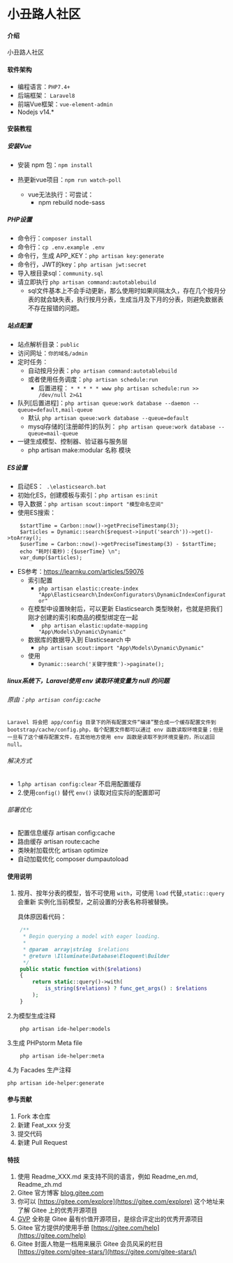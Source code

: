 # 小丑路人社区

#### 介绍
小丑路人社区

#### 软件架构

* 编程语言：`PHP7.4+`
* 后端框架： `Laravel8`
* 前端Vue框架：`vue-element-admin`
* Nodejs  v14.*

#### 安装教程

##### 安装Vue
* 安装 npm 包：`npm install`
* 热更新vue项目：`npm run watch-poll`

    - vue无法执行：可尝试：
        - npm rebuild node-sass
    
##### PHP设置
* 命令行：`composer install`
* 命令行：`cp .env.example .env`
* 命令行，生成 APP_KEY：`php artisan key:generate`
* 命令行，JWT的key：`php artisan jwt:secret`
* 导入根目录sql：`community.sql`
* 请立即执行 `php artisan command:autotablebuild`
    - sql文件基本上不会手动更新，那么使用时如果间隔太久，存在几个按月分表的就会缺失表，执行按月分表，生成当月及下月的分表，则避免数据表不存在报错的问题。


##### 站点配置

- 站点解析目录：`public`
- 访问网址：`你的域名/admin`
- 定时任务：
    - 自动按月分表：`php artisan command:autotablebuild`
    - 或者使用任务调度：`php artisan schedule:run`
        - 后置进程：
            `* * * * * www php artisan schedule:run >> /dev/null 2>&1`
- 队列[后置进程]：`php artisan queue:work database --daemon --queue=default,mail-queue`
    - 默认 `php artisan queue:work database --queue=default`
    - mysql存储的[注册邮件]的队列： `php artisan queue:work database --queue=mail-queue`
- 一键生成模型、控制器、验证器与服务层
    - php artisan make:modular 名称 模块


##### ES设置
* 启动ES：` .\elasticsearch.bat`
* 初始化ES，创建模板与索引：`php artisan es:init`
* 导入数据：`php artisan scout:import "模型命名空间"`
* 使用ES搜索：
```
    $startTime = Carbon::now()->getPreciseTimestamp(3);
    $articles = Dynamic::search($request->input('search'))->get()->toArray();
    $userTime = Carbon::now()->getPreciseTimestamp(3) - $startTime;
    echo "耗时(毫秒)：{$userTime} \n";
    var_dump($articles);
``` 
* ES参考：https://learnku.com/articles/59076
    - 索引配置
        - `php artisan elastic:create-index  "App\Elasticsearch\IndexConfigurators\DynamicIndexConfigurator"`
    - 在模型中设置映射后，可以更新 Elasticsearch 类型映射，也就是把我们刚才创建的索引和商品的模型绑定在一起
        - ` php artisan elastic:update-mapping "App\Models\Dynamic\Dynamic"`
    - 数据库的数据导入到 Elasticsearch 中
        - `php artisan scout:import "App\Models\Dynamic\Dynamic"`
    - 使用
        - `Dynamic::search('关键字搜索')->paginate();`


##### linux系统下，Laravel使用 env 读取环境变量为 null 的问题

###### 原由：`php artisan config:cache`
    Laravel 将会把 app/config 目录下的所有配置文件“编译”整合成一个缓存配置文件到 bootstrap/cache/config.php，每个配置文件都可以通过 env 函数读取环境变量；但是一旦有了这个缓存配置文件，在其他地方使用 env 函数是读取不到环境变量的，所以返回 null。

###### 解决方式
* 1.`php artisan config:clear` 不启用配置缓存
* 2.使用`config()` 替代 `env()` 读取对应实际的配置即可


###### 部署优化
    
* 配置信息缓存 artisan config:cache
* 路由缓存 artisan route:cache
* 类映射加载优化 artisan optimize
* 自动加载优化 composer dumpautoload


#### 使用说明

1.  按月、按年分表的模型，皆不可使用 `with`，可使用 `load` 代替,`static::query` 会重新 实例化当前模型，之前设置的分表名称将被替换。
    
    具体原因看代码：
```php
    /**
     * Begin querying a model with eager loading.
     *
     * @param  array|string  $relations
     * @return \Illuminate\Database\Eloquent\Builder
     */
    public static function with($relations)
    {
        return static::query()->with(
            is_string($relations) ? func_get_args() : $relations
        );
    }
```

2.为模型生成注释
```
    php artisan ide-helper:models
```

3.生成 PHPstorm Meta file
```
    php artisan ide-helper:meta
```

4.为 Facades 生产注释
```
php artisan ide-helper:generate
```

#### 参与贡献

1.  Fork 本仓库
2.  新建 Feat_xxx 分支
3.  提交代码
4.  新建 Pull Request


#### 特技

1.  使用 Readme\_XXX.md 来支持不同的语言，例如 Readme\_en.md, Readme\_zh.md
2.  Gitee 官方博客 [blog.gitee.com](https://blog.gitee.com)
3.  你可以 [https://gitee.com/explore](https://gitee.com/explore) 这个地址来了解 Gitee 上的优秀开源项目
4.  [GVP](https://gitee.com/gvp) 全称是 Gitee 最有价值开源项目，是综合评定出的优秀开源项目
5.  Gitee 官方提供的使用手册 [https://gitee.com/help](https://gitee.com/help)
6.  Gitee 封面人物是一档用来展示 Gitee 会员风采的栏目 [https://gitee.com/gitee-stars/](https://gitee.com/gitee-stars/)
